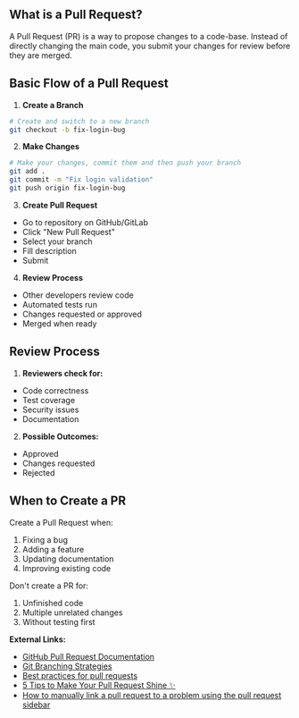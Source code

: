 ## What is a Pull Request?

A Pull Request (PR) is a way to propose changes to a code-base. Instead of directly changing the main code, you submit your changes for review before they are merged.

## Basic Flow of a Pull Request

1. **Create a Branch**
```bash
# Create and switch to a new branch
git checkout -b fix-login-bug
```

2. **Make Changes**
```bash
# Make your changes, commit them and then push your branch
git add .
git commit -m "Fix login validation"
git push origin fix-login-bug
```

3. **Create Pull Request**
- Go to repository on GitHub/GitLab
- Click "New Pull Request"
- Select your branch
- Fill description
- Submit

4. **Review Process**
- Other developers review code
- Automated tests run
- Changes requested or approved
- Merged when ready

## Review Process

1. **Reviewers check for:**
- Code correctness
- Test coverage
- Security issues
- Documentation

2. **Possible Outcomes:**
- Approved
- Changes requested
- Rejected

## When to Create a PR

Create a Pull Request when:
1. Fixing a bug
2. Adding a feature
3. Updating documentation
4. Improving existing code

Don't create a PR for:
1. Unfinished code
2. Multiple unrelated changes
3. Without testing first

**External Links:**
	
- [GitHub Pull Request Documentation](https://docs.github.com/en/pull-requests)
- [Git Branching Strategies](https://git-scm.com/book/en/v2/Git-Branching-Branching-Workflows)
- [Best practices for pull requests](https://docs.github.com/en/pull-requests/collaborating-with-pull-requests/getting-started/best-practices-for-pull-requests)
- [5 Tips to Make Your Pull Request Shine ✨](https://jtemporal.com/5-tips-to-make-your-pull-request-shine/)
- [How to manually link a pull request to a problem using the pull request sidebar](https://docs.github.com/pt/issues/tracking-your-work-with-issues/using-issues/linking-a-pull-request-to-an-issue#manually-linking-a-pull-request-to-an-issue-using-the-pull-request-sidebar)
